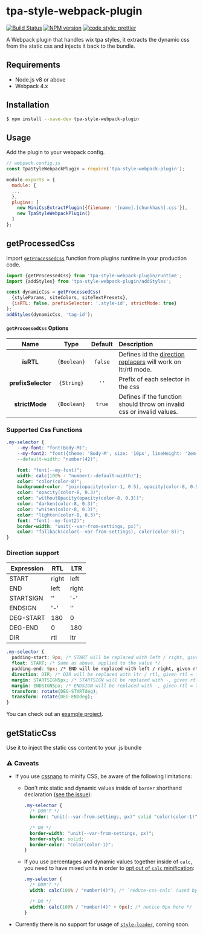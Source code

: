# tpa-style-webpack-plugin

[![Build Status][ci-img]][ci] [![NPM version][npm-img]][npm] [![code style: prettier][prettier-img]][prettier]

[prettier-img]: https://img.shields.io/badge/code_style-prettier-ff69b4.svg?style=flat
[prettier]: https://github.com/prettier/prettier
[ci-img]: https://travis-ci.org/wix-incubator/tpa-style-webpack-plugin.svg?branch=master
[ci]: https://travis-ci.org/wix-incubator/tpa-style-webpack-plugin
[npm-img]: https://img.shields.io/npm/v/tpa-style-webpack-plugin.svg
[npm]: https://www.npmjs.com/package/tpa-style-webpack-plugin

A Webpack plugin that handles wix tpa styles, it extracts the dynamic css from the static css and injects it back to the bundle.

## Requirements

- Node.js v8 or above
- Webpack 4.x

## Installation

```sh
$ npm install --save-dev tpa-style-webpack-plugin
```

## Usage

Add the plugin to your webpack config.

<!-- prettier-ignore-start -->
```js
// webpack.config.js
const TpaStyleWebpackPlugin = require('tpa-style-webpack-plugin');

module.exports = {
  module: {
  ...
  },
  plugins: [
    new MiniCssExtractPlugin({filename: '[name].[chunkhash].css'}),
    new TpaStyleWebpackPlugin()
  ]
};
```

## getProcessedCss
import [`getProcessedCss`](https://github.com/wix-incubator/tpa-style-webpack-plugin/blob/master/src/runtime/main.ts#L21) function from plugins runtime in your production code.

```js
import {getProcessedCss} from 'tpa-style-webpack-plugin/runtime';
import {addStyles} from 'tpa-style-webpack-plugin/addStyles';

const dynamicCss = getProcessedCss(
  {styleParams, siteColors, siteTextPresets},
  {isRTL: false, prefixSelector: '.style-id', strictMode: true}
);
addStyles(dynamicCss, 'tag-id');
```
<!-- prettier-ignore-end -->

#### `getProcessedCss` Options

|        Name        |    Type     | Default | Description                                                                         |
| :----------------: | :---------: | :-----: | :---------------------------------------------------------------------------------- |
|     **isRTL**      | `{Boolean}` | `false` | Defines id the [direction replacers](#direction-support) will work on ltr/rtl mode. |
| **prefixSelector** | `{String}`  |  `''`   | Prefix of each selector in the css                                                  |
|   **strictMode**   | `{Boolean}` | `true`  | Defines if the function should throw on invalid css or invalid values.              |

### Supported Css Functions

```css
.my-selector {
    --my-font: "font(Body-M)";                                              /* define a custom variable with a default value */
    --my-font2: "font({theme: 'Body-M', size: '10px', lineHeight: '2em', weight: 'bold', style:'italic'})"     /* will use Body-M as base font and override the given attributes */
    --default-width: "number(42)";                                          /* define a numeric custom var */

    font: "font(--my-font)";                                                /* assign a dynamic font value from a custom var */
    width: calc(100% - "number(--default-width)");                          /* assign a dynamic numeric value from a custom var */
    color: "color(color-8)";                                                /* assign a color from the site's palette */
    background-color: "join(opacity(color-1, 0.5), opacity(color-8, 0.5))"; /* blends 2 colors */
    color: "opacity(color-8, 0.3)";                                         /* add opacity to a site palette color */
    color: "withoutOpacity(opacity(color-8, 0.3))";                         /* will remove the opacity of site palette color */
    color: "darken(color-8, 0.3)";                                          /* make a darken version of site palette color */
    color: "whiten(color-8, 0.3)";                                          /* make a whiten version of site palette color - Mix the color with pure white, from 0 to 100 */
    color: "lighten(color-8, 0.3)";                                         /* make a lighten version of site palette color - from 0 to 100. Providing 100 will always return white */
    font: "font(--my-font2)";                                               /* will use the overridden default unless it was defined in settings  */
    border-width: "unit(--var-from-settings, px)";                          /* will produce border-width: 42px */
    color: "fallback(color(--var-from-settings), color(color-8))";          /* will return the first none falsy value from left to right */
}
```

### Direction support

| Expression | RTL   | LTR   |
| ---------- | ----- | ----- |
| START      | right | left  |
| END        | left  | right |
| STARTSIGN  | ''    | '-'   |
| ENDSIGN    | '-'   | ''    |
| DEG-START  | 180   | 0     |
| DEG-END    | 0     | 180   |
| DIR        | rtl   | ltr   |

```css
.my-selector {
  padding-start: 9px; /* START will be replaced with left / right, given rtl = false / true */
  float: START; /* Same as above, applied to the value */
  padding-end: 9px; /* END will be replaced with left / right, given rtl = true / false */
  direction: DIR; /* DIR will be replaced with ltr / rtl, given rtl = false / true */
  margin: STARTSIGN5px; /* STARTSIGN will be replaced with -, given rtl = false, and will be removed for rtl = true */
  margin: ENDSIGN5px; /* ENDSIGN will be replaced with -, given rtl = true, and will be removed for rtl = false */
  transform: rotate(DEG-STARTdeg);
  transform: rotate(DEG-ENDdeg);
}
```

You can check out an [example project](https://github.com/felixmosh/extract-tpa-style-test).

## getStaticCss

Use it to inject the static css content to your .js bundle

### ⚠️ Caveats

- If you use [cssnano](https://cssnano.co/) to minify CSS, be aware of the following limitations:

  - Don't mix static and dynamic values inside of `border` shorthand declaration ([see the issue](https://github.com/cssnano/cssnano/issues/402)):

    ```css
    .my-selector {
      /* DON'T */
      border: "unit(--var-from-settings, px)" solid "color(color-1)"; /* `cssnano` will remove the dynamic values, and it will become "border: solid;" */

      /* DO */
      border-width: "unit(--var-from-settings, px)";
      border-style: solid;
      border-color: "color(color-1)";
    }
    ```

  - If you use percentages and dynamic values together inside of `calc`, you need to have mixed units in order to [opt out of `calc` minification](https://github.com/MoOx/reduce-css-calc/pull/9/files#diff-168726dbe96b3ce427e7fedce31bb0bcR54):

    ```css
    .my-selector {
      /* DON'T */
      width: calc(100% / "number(4)"); /* `reduce-css-calc` (used by `cssnano`) will transform it to "calc(1 / 4)" */

      /* DO */
      width: calc(100% / "number(4)" + 0px); /* notice 0px here */
    }
    ```

- Currently there is no support for usage of [`style-loader`](https://github.com/webpack-contrib/style-loader), coming soon.
